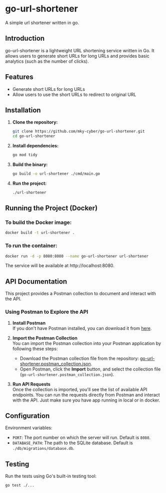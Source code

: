 # go-url-shortener
A simple url shortener written in go.

## Introduction
go-url-shortener is a lightweight URL shortening service written in Go. It allows users to generate short URLs for long URLs and provides basic analytics (such as the number of clicks).

## Features
- Generate short URLs for long URLs
- Allow users to use the short URLs to redirect to original URL

## Installation

1. **Clone the repository:**
    ```bash
    git clone https://github.com/mky-cyber/go-url-shortener.git
    cd go-url-shortener
    ```

2. **Install dependencies:**
    ```bash
    go mod tidy
    ```

3. **Build the binary:**
    ```bash
    go build -o url-shortener ./cmd/main.go
    ```

4. **Run the project:**
    ```bash
    ./url-shortener
    ```

## Running the Project (Docker)

### To build the Docker image:

```bash
docker build -t url-shortener .
```
### To run the container:
```bash
docker run -d -p 8080:8080 --name go-url-shortener url-shortener
```
The service will be available at http://localhost:8080.


## API Documentation

This project provides a Postman collection to document and interact with the API.

### Using Postman to Explore the API

1. **Install Postman**  
   If you don't have Postman installed, you can download it from [here](https://www.postman.com/downloads/).

2. **Import the Postman Collection**  
   You can import the Postman collection into your Postman application by following these steps:
   - Download the Postman collection file from the repository: [go-url-shortener.postman_collection.json](./docs/go_url_shortener_postman_collection.json).
   - Open Postman, click the **Import** button, and select the collection file (`go-url-shortener.postman_collection.json`).

3. **Run API Requests**  
   Once the collection is imported, you'll see the list of available API endpoints. You can run the requests directly from Postman and interact with the API. Just make sure you have app running in local or in docker.

## Configuration
Environment variables:

- `PORT`: The port number on which the server will run. Default is `8080`.
- `DATABASE_PATH`: The path to the SQLite database. Default is `./db/migrations/database.db`.

## Testing

Run the tests using Go's built-in testing tool:

```bash
go test ./...
```